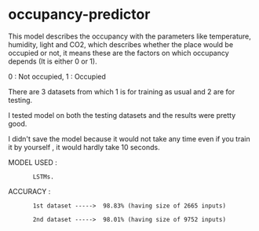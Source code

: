 # occupancy-predictor

This model describes the occupancy with the parameters like temperature, humidity, light and CO2, which describes whether the place would be occupied or not,
it means these are the factors on which occupancy depends (It is either 0 or 1).

0 : Not occupied,
1 : Occupied


There are 3 datasets from which 1 is for training as usual and 2 are for testing.

I tested model on both the testing datasets and the results were pretty good.

I didn't save the model because it would not take any time even if you train it by yourself , it would hardly take 10 seconds.


MODEL USED :
           
           LSTMs.

ACCURACY : 

           1st dataset ----->  98.83% (having size of 2665 inputs)

           2nd dataset ----->  98.01% (having size of 9752 inputs)
